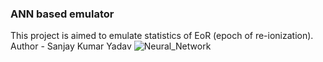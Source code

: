 ### ANN based emulator
This project is aimed to emulate statistics of EoR (epoch of re-ionization).
<br>
Author - Sanjay Kumar Yadav
![Neural_Network](https://github.com/SanjayKumar-6556/ANN_Emulator/assets/141212883/363f4554-efbd-470e-9af8-8b59b702448a)
